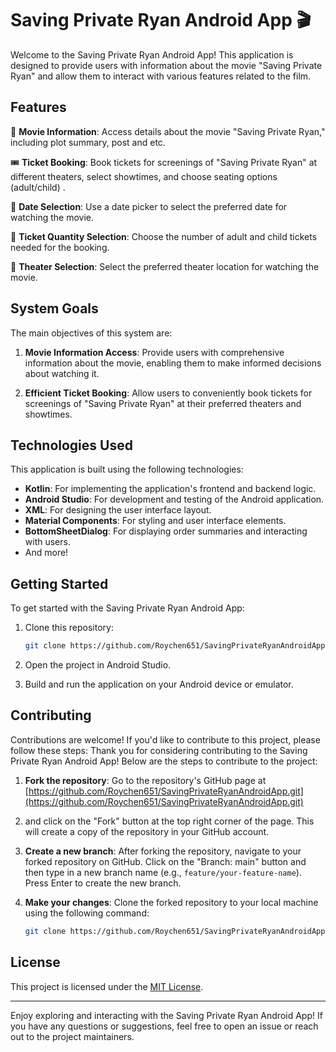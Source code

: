 # Saving Private Ryan Android App 🎬

Welcome to the Saving Private Ryan Android App! This application is designed to provide users with information about the movie "Saving Private Ryan" and allow them to interact with various features related to the film.

## Features

🎥 **Movie Information**: Access details about the movie "Saving Private Ryan," including plot summary, post and etc.

🎟️ **Ticket Booking**: Book tickets for screenings of "Saving Private Ryan" at different theaters, select showtimes, and choose seating options (adult/child) .

📅 **Date Selection**: Use a date picker to select the preferred date for watching the movie.

🎫 **Ticket Quantity Selection**: Choose the number of adult and child tickets needed for the booking.

🏢 **Theater Selection**: Select the preferred theater location for watching the movie.

## System Goals

The main objectives of this system are:

1. **Movie Information Access**: Provide users with comprehensive information about the movie, enabling them to make informed decisions about watching it.

2. **Efficient Ticket Booking**: Allow users to conveniently book tickets for screenings of "Saving Private Ryan" at their preferred theaters and showtimes.

## Technologies Used

This application is built using the following technologies:

- **Kotlin**: For implementing the application's frontend and backend logic.
- **Android Studio**: For development and testing of the Android application.
- **XML**: For designing the user interface layout.
- **Material Components**: For styling and user interface elements.
- **BottomSheetDialog**: For displaying order summaries and interacting with users.
- And more!

## Getting Started

To get started with the Saving Private Ryan Android App:

1. Clone this repository:

    ```bash
    git clone https://github.com/Roychen651/SavingPrivateRyanAndroidApp.git
    ```

2. Open the project in Android Studio.

3. Build and run the application on your Android device or emulator.

## Contributing

Contributions are welcome! If you'd like to contribute to this project, please follow these steps:
Thank you for considering contributing to the Saving Private Ryan Android App! Below are the steps to contribute to the project:

1. **Fork the repository**: Go to the repository's GitHub page at [https://github.com/Roychen651/SavingPrivateRyanAndroidApp.git](https://github.com/Roychen651/SavingPrivateRyanAndroidApp.git)
2.  and click on the "Fork" button at the top right corner of the page. This will create a copy of the repository in your GitHub account.

3. **Create a new branch**: After forking the repository, navigate to your forked repository on GitHub. Click on the "Branch: main" button and then type in a new branch name (e.g., `feature/your-feature-name`). Press Enter to create the new branch.

4. **Make your changes**: Clone the forked repository to your local machine using the following command:
   ```bash
   git clone https://github.com/Roychen651/SavingPrivateRyanAndroidApp.git

## License

This project is licensed under the [MIT License](LICENSE).

---

Enjoy exploring and interacting with the Saving Private Ryan Android App! If you have any questions or suggestions, feel free to open an issue or reach out to the project maintainers.
